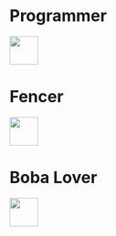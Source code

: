 <!--
**bentondecusin/bentondecusin** is a ✨ _special_ ✨ repository because its `README.md` (this file) appears on your GitHub profile.

Here are some ideas to get you started:

- 🔭 I’m currently working on ...
- 🌱 I’m currently learning ...
- 👯 I’m looking to collaborate on ...
- 🤔 I’m looking for help with ...
- 💬 Ask me about ...
- 📫 How to reach me: ...
- 😄 Pronouns: ...
- ⚡ Fun fact: ...
-->
<div styles="display:flex; flex-direction: row; justify-item:center">
  <h1>Programmer</h1>
  <img height="50sp" src="https://cultofthepartyparrot.com/parrots/hd/laptop_parrot.gif"></img>
</div>
<div styles="display:flex; flex-direction: row; justify-item:center">
  <h1>Fencer</h1>
  <img height="50sp" src="https://cultofthepartyparrot.com/parrots/hd/sithparrot.gif"></img>
  </div>
<div styles="display:flex; flex-direction: row; justify-item:center">
  <h1>Boba Lover</h1>
  <img height="50sp" src="https://cultofthepartyparrot.com/parrots/hd/bobaparrot.gif"></img>
</div>

